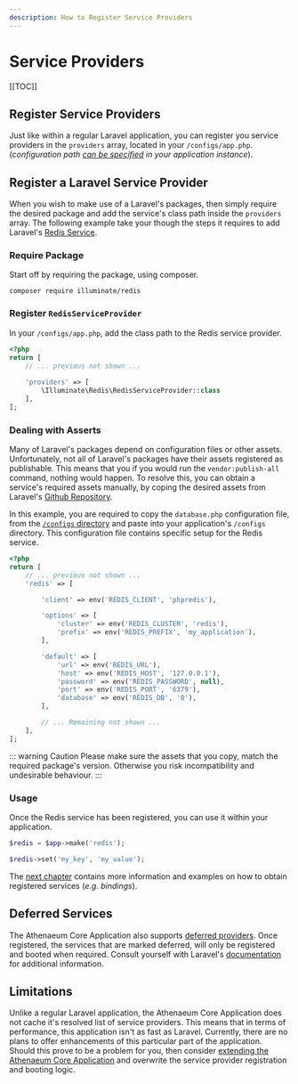```yaml
---
description: How to Register Service Providers
---
```


# Service Providers

[[TOC]]

## Register Service Providers

Just like within a regular Laravel application, you can register you service providers in the `providers` array, located in your `/configs/app.php`. (_configuration path [can be specified](../integration.md) in your application instance_).

## Register a Laravel Service Provider

When you wish to make use of a Laravel's packages, then simply require the desired package and add the service's class path inside the `providers` array. 
The following example take your though the steps it requires to add Laravel's [Redis Service](https://laravel.com/docs/8.x/redis).

### Require Package

Start off by requiring the package, using composer.

```shell
composer require illuminate/redis
```

### Register `RedisServiceProvider`

In your `/configs/app.php`, add the class path to the Redis service provider.

```php
<?php
return [
    // ... previous not shown ...
    
    'providers' => [
        \Illuminate\Redis\RedisServiceProvider::class
    ],
];
```

### Dealing with Asserts

Many of Laravel's packages depend on configuration files or other assets.
Unfortunately, not all of Laravel's packages have their assets registered as publishable.
This means that you if you would run the `vendor:publish-all` command, nothing would happen.
To resolve this, you can obtain a service's required assets manually, by coping the desired assets from Laravel's [Github Repository](https://github.com/laravel/laravel).

In this example, you are required to copy the `database.php` configuration file, from the [`/configs` directory](https://github.com/laravel/laravel/blob/v6.12.0/config/database.php) and paste into your application's `/configs` directory.
This configuration file contains specific setup for the Redis service.

```php
<?php
return [
    // ... previous not shown ...
    'redis' => [

        'client' => env('REDIS_CLIENT', 'phpredis'),

        'options' => [
            'cluster' => env('REDIS_CLUSTER', 'redis'),
            'prefix' => env('REDIS_PREFIX', 'my_application'),
        ],

        'default' => [
            'url' => env('REDIS_URL'),
            'host' => env('REDIS_HOST', '127.0.0.1'),
            'password' => env('REDIS_PASSWORD', null),
            'port' => env('REDIS_PORT', '6379'),
            'database' => env('REDIS_DB', '0'),
        ],

        // ... Remaining not shown ...
    ],
];
```

::: warning Caution
Please make sure the assets that you copy, match the required package's version.
Otherwise you risk incompatibility and undesirable behaviour.
:::

### Usage

Once the Redis service has been registered, you can use it within your application.

```php
$redis = $app->make('redis');

$redis->set('my_key', 'my_value');
```

The [next chapter](container) contains more information and examples on how to obtain registered services (_e.g. bindings_).

## Deferred Services

The Athenaeum Core Application also supports [deferred providers](https://laravel.com/docs/8.x/providers#deferred-providers).
Once registered, the services that are marked deferred, will only be registered and booted when required.
Consult yourself with Laravel's [documentation](https://laravel.com/docs/8.x/providers#deferred-providers) for additional information.

## Limitations

Unlike a regular Laravel application, the Athenaeum Core Application does not cache it's resolved list of service providers.
This means that in terms of performance, this application isn't as fast as Laravel.
Currently, there are no plans to offer enhancements of this particular part of the application.
Should this prove to be a problem for you, then consider [extending the Athenaeum Core Application](ext) and overwrite the service provider registration and booting logic. 
